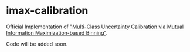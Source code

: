 # imax-calibration
Official Implementation of ["Multi-Class Uncertainty Calibration via Mutual Information Maximization-based Binning"](https://arxiv.org/abs/2006.13092).

Code will be added soon.
